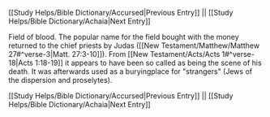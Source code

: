 [[Study Helps/Bible Dictionary/Accursed|Previous Entry]]  ||  [[Study Helps/Bible Dictionary/Achaia|Next Entry]]

 Field of blood. The popular name for the field bought with the money returned to the chief priests by Judas ([[New Testament/Matthew/Matthew 27#^verse-3|Matt. 27:3-10]]). From [[New Testament/Acts/Acts 1#^verse-18|Acts 1:18-19]] it appears to have been so called as being the scene of his death. It was afterwards used as a buryingplace for "strangers" (Jews of the dispersion and proselytes).

[[Study Helps/Bible Dictionary/Accursed|Previous Entry]]  ||  [[Study Helps/Bible Dictionary/Achaia|Next Entry]]